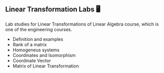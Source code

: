 ## Linear Transformation Labs :desktop_computer:
Lab studies for Linear Transformations of Linear Algebra course, which is one of the engineering courses.
* Definition and examples
* Rank of a matrix
* Homogeneus systems
* Coordinates and Isomorphism
* Coordinate Vector
* Matrix of Linear Transformation
